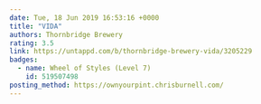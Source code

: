 ```yaml
---
date: Tue, 18 Jun 2019 16:53:16 +0000
title: "VIDA"
authors: Thornbridge Brewery
rating: 3.5
link: https://untappd.com/b/thornbridge-brewery-vida/3205229
badges:
  - name: Wheel of Styles (Level 7)
    id: 519507498
posting_method: https://ownyourpint.chrisburnell.com/
---
```

